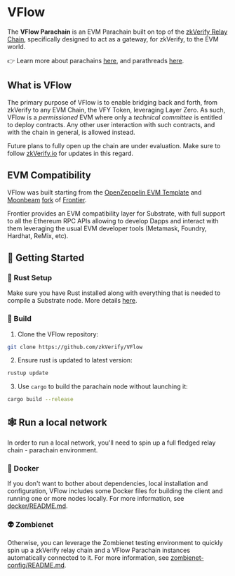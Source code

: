 # VFlow

The **VFlow Parachain** is an EVM Parachain built on top of the [zkVerify Relay Chain](https://github.com/zkVerify/zkVerify), specifically designed to act as a gateway, for zkVerify, to the EVM world.

👉 Learn more about parachains [here](https://wiki.polkadot.network/docs/learn-parachains), and parathreads [here](https://wiki.polkadot.network/docs/learn-parathreads).

## What is VFlow

The primary purpose of VFlow is to enable bridging back and forth, from zkVerify to any EVM Chain, the VFY Token, leveraging Layer Zero.
As such, VFlow is a *permissioned* EVM where only a *technical committee* is entitled to deploy contracts.
Any other user interaction with such contracts, and with the chain in general, is allowed instead.

Future plans to fully open up the chain are under evaluation. Make sure to follow [zkVerify.io](https://zkverify.io/) for updates in this regard.

## EVM Compatibility

VFlow was built starting from the [OpenZeppelin EVM Template](https://github.com/OpenZeppelin/polkadot-runtime-templates/tree/main/evm-template) and [Moonbeam](https://moonbeam.network/) [fork](https://github.com/moonbeam-foundation/frontier) of [Frontier](https://github.com/polkadot-evm/frontier).

Frontier provides an EVM compatibility layer for Substrate, with full support to all the Ethereum RPC APIs allowing to develop Dapps and interact with them leveraging the usual EVM developer tools (Metamask, Foundry, Hardhat, ReMix, etc).  


## 🚀 Getting Started

### 🦀 Rust Setup

Make sure you have Rust installed along with everything that is needed to compile a Substrate node. More details [here](./docs/rust-setup.md).

### 🔧 Build

1. Clone the VFlow repository:

```sh
git clone https://github.com/zkVerify/VFlow
```

2. Ensure rust is updated to latest version:
```sh
rustup update
```

3. Use `cargo` to build the parachain node without launching it:

```sh
cargo build --release
```

## 🕸️ Run a local network

In order to run a local network, you'll need to spin up a full fledged relay chain - parachain environment.

### 🐋 Docker

If you don't want to bother about dependencies, local installation and configuration, VFlow includes some Docker files for building the client and running one or more nodes locally.
For more information, see [docker/README.md](docker/README.md).

### 👽 Zombienet
Otherwise, you can leverage the Zombienet testing environment to quickly spin up a zkVerify relay chain and a VFlow Parachain instances automatically connected to it.
For more information, see [zombienet-config/README.md](zombienet-config/README.md).
